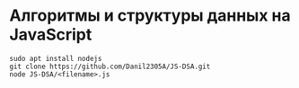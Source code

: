 # Алгоритмы и структуры данных на JavaScript
```
sudo apt install nodejs
git clone https://github.com/Danil2305A/JS-DSA.git
node JS-DSA/<filename>.js
```
